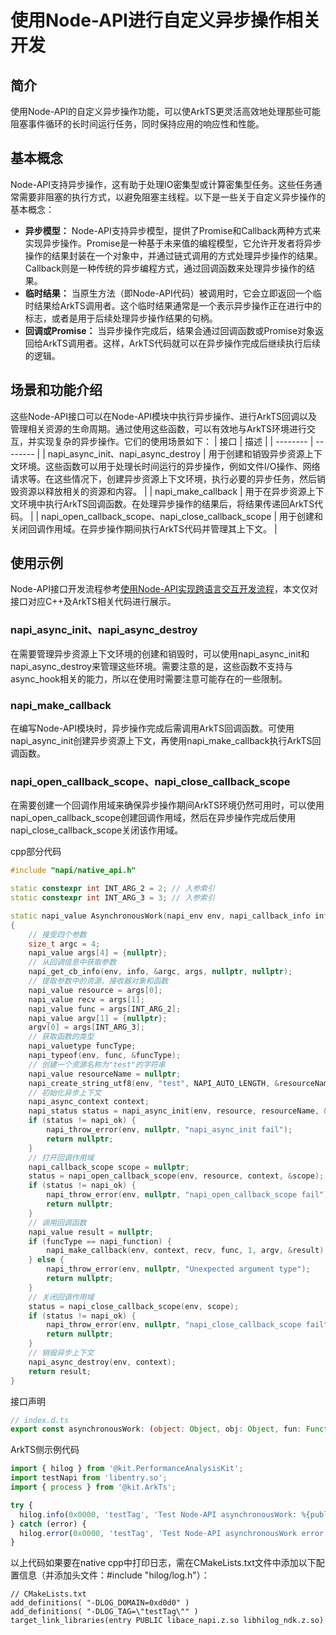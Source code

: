 # 使用Node-API进行自定义异步操作相关开发
<!--Kit: NDK-->
<!--Subsystem: arkcompiler-->
<!--Owner: @xliu-huanwei; @shilei123; @huanghello-->
<!--Designer: @shilei123-->
<!--Tester: @kirl75; @zsw_zhushiwei-->
<!--Adviser: @fang-jinxu-->

## 简介

使用Node-API的自定义异步操作功能，可以使ArkTS更灵活高效地处理那些可能阻塞事件循环的长时间运行任务，同时保持应用的响应性和性能。

## 基本概念

Node-API支持异步操作，这有助于处理IO密集型或计算密集型任务。这些任务通常需要非阻塞的执行方式，以避免阻塞主线程。以下是一些关于自定义异步操作的基本概念：

- **异步模型：** Node-API支持异步模型，提供了Promise和Callback两种方式来实现异步操作。Promise是一种基于未来值的编程模型，它允许开发者将异步操作的结果封装在一个对象中，并通过链式调用的方式处理异步操作的结果。Callback则是一种传统的异步编程方式，通过回调函数来处理异步操作的结果。
- **临时结果：** 当原生方法（即Node-API代码）被调用时，它会立即返回一个临时结果给ArkTS调用者。这个临时结果通常是一个表示异步操作正在进行中的标志，或者是用于后续处理异步操作结果的句柄。
- **回调或Promise：** 当异步操作完成后，结果会通过回调函数或Promise对象返回给ArkTS调用者。这样，ArkTS代码就可以在异步操作完成后继续执行后续的逻辑。

## 场景和功能介绍

这些Node-API接口可以在Node-API模块中执行异步操作、进行ArkTS回调以及管理相关资源的生命周期。通过使用这些函数，可以有效地与ArkTS环境进行交互，并实现复杂的异步操作。它们的使用场景如下：
| 接口 | 描述 |
| -------- | -------- |
| napi_async_init、napi_async_destroy | 用于创建和销毁异步资源上下文环境。这些函数可以用于处理长时间运行的异步操作，例如文件I/O操作、网络请求等。在这些情况下，创建异步资源上下文环境，执行必要的异步任务，然后销毁资源以释放相关的资源和内容。 |
| napi_make_callback | 用于在异步资源上下文环境中执行ArkTS回调函数。在处理异步操作的结果后，将结果传递回ArkTS代码。 |
| napi_open_callback_scope、napi_close_callback_scope | 用于创建和关闭回调作用域。在异步操作期间执行ArkTS代码并管理其上下文。 |

## 使用示例

Node-API接口开发流程参考[使用Node-API实现跨语言交互开发流程](use-napi-process.md)，本文仅对接口对应C++及ArkTS相关代码进行展示。

### napi_async_init、napi_async_destroy

在需要管理异步资源上下文环境的创建和销毁时，可以使用napi_async_init和napi_async_destroy来管理这些环境。需要注意的是，这些函数不支持与async_hook相关的能力，所以在使用时需要注意可能存在的一些限制。

### napi_make_callback

在编写Node-API模块时，异步操作完成后需调用ArkTS回调函数。可使用napi_async_init创建异步资源上下文，再使用napi_make_callback执行ArkTS回调函数。

### napi_open_callback_scope、napi_close_callback_scope

在需要创建一个回调作用域来确保异步操作期间ArkTS环境仍然可用时，可以使用napi_open_callback_scope创建回调作用域，然后在异步操作完成后使用napi_close_callback_scope关闭该作用域。

cpp部分代码

```cpp
#include "napi/native_api.h"

static constexpr int INT_ARG_2 = 2; // 入参索引
static constexpr int INT_ARG_3 = 3; // 入参索引

static napi_value AsynchronousWork(napi_env env, napi_callback_info info)
{
    // 接受四个参数
    size_t argc = 4;
    napi_value args[4] = {nullptr};
    // 从回调信息中获取参数
    napi_get_cb_info(env, info, &argc, args, nullptr, nullptr);
    // 提取参数中的资源、接收器对象和函数
    napi_value resource = args[0];
    napi_value recv = args[1];
    napi_value func = args[INT_ARG_2];
    napi_value argv[1] = {nullptr};
    argv[0] = args[INT_ARG_3];
    // 获取函数的类型
    napi_valuetype funcType;
    napi_typeof(env, func, &funcType);
    // 创建一个资源名称为"test"的字符串
    napi_value resourceName = nullptr;
    napi_create_string_utf8(env, "test", NAPI_AUTO_LENGTH, &resourceName);
    // 初始化异步上下文
    napi_async_context context;
    napi_status status = napi_async_init(env, resource, resourceName, &context);
    if (status != napi_ok) {
        napi_throw_error(env, nullptr, "napi_async_init fail");
        return nullptr;
    }
    // 打开回调作用域
    napi_callback_scope scope = nullptr;
    status = napi_open_callback_scope(env, resource, context, &scope);
    if (status != napi_ok) {
        napi_throw_error(env, nullptr, "napi_open_callback_scope fail");
        return nullptr;
    }
    // 调用回调函数
    napi_value result = nullptr;
    if (funcType == napi_function) {
        napi_make_callback(env, context, recv, func, 1, argv, &result);
    } else {
        napi_throw_error(env, nullptr, "Unexpected argument type");
        return nullptr;
    }
    // 关闭回调作用域
    status = napi_close_callback_scope(env, scope);
    if (status != napi_ok) {
        napi_throw_error(env, nullptr, "napi_close_callback_scope fail");
        return nullptr;
    }
    // 销毁异步上下文
    napi_async_destroy(env, context);
    return result;
}
```
<!-- @[napi_async_open_close_callback_scope](https://gitcode.com/openharmony/applications_app_samples/blob/master/code/DocsSample/ArkTS/NodeAPI/NodeAPIUse/NodeAPICustomAsynchronousOperations/entry/src/main/cpp/napi_init.cpp) -->

接口声明

```ts
// index.d.ts
export const asynchronousWork: (object: Object, obj: Object, fun: Function, num: number) => number | undefined;
```
<!-- @[napi_async_open_close_callback_scope_api](https://gitcode.com/openharmony/applications_app_samples/blob/master/code/DocsSample/ArkTS/NodeAPI/NodeAPIUse/NodeAPICustomAsynchronousOperations/entry/src/main/cpp/types/libentry/Index.d.ts) -->

ArkTS侧示例代码

```ts
import { hilog } from '@kit.PerformanceAnalysisKit';
import testNapi from 'libentry.so';
import { process } from '@kit.ArkTs';

try {
  hilog.info(0x0000, 'testTag', 'Test Node-API asynchronousWork: %{public}d', testNapi.asynchronousWork({}, process.ProcessManager, (num: number)=>{return num;}, 123));
} catch (error) {
  hilog.error(0x0000, 'testTag', 'Test Node-API asynchronousWork error: %{public}s', error.message);
}
```
<!-- @[ark_napi_async_open_close_callback_scope](https://gitcode.com/openharmony/applications_app_samples/blob/master/code/DocsSample/ArkTS/NodeAPI/NodeAPIUse/NodeAPICustomAsynchronousOperations/entry/src/main/ets/pages/Index.ets) -->

以上代码如果要在native cpp中打印日志，需在CMakeLists.txt文件中添加以下配置信息（并添加头文件：#include "hilog/log.h"）：

```text
// CMakeLists.txt
add_definitions( "-DLOG_DOMAIN=0xd0d0" )
add_definitions( "-DLOG_TAG=\"testTag\"" )
target_link_libraries(entry PUBLIC libace_napi.z.so libhilog_ndk.z.so)
```

